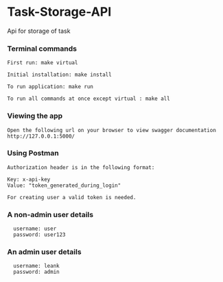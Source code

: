 # Task-Storage-API
Api for storage of task

### Terminal commands

    First run: make virtual

    Initial installation: make install

    To run application: make run

    To run all commands at once except virtual : make all


### Viewing the app

    Open the following url on your browser to view swagger documentation
    http://127.0.0.1:5000/
    
    
### Using Postman

    Authorization header is in the following format:

    Key: x-api-key
    Value: "token_generated_during_login"
    
    For creating user a valid token is needed.
    
### A non-admin user details 
      username: user
      password: user123
    
### An admin user details
      username: leank
      password: admin    

